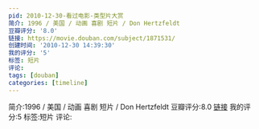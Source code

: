 ```yaml
---
pid: 2010-12-30-看过电影-类型片大赏
简介: 1996 / 美国 / 动画 喜剧 短片 / Don Hertzfeldt
豆瓣评分: '8.0'
链接: https://movie.douban.com/subject/1871531/
创建时间: '2010-12-30 14:39:30'
我的评分: '5'
标签: 短片
评论:
tags: [douban]
categories: [timeline]
---
```

简介:1996 / 美国 / 动画 喜剧 短片 / Don Hertzfeldt
豆瓣评分:8.0
[链接](https://movie.douban.com/subject/1871531/)
我的评分:5
标签:短片
评论:
